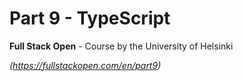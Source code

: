# Part 9 - TypeScript
**Full Stack Open** - Course by the University of Helsinki

*(https://fullstackopen.com/en/part9)*

